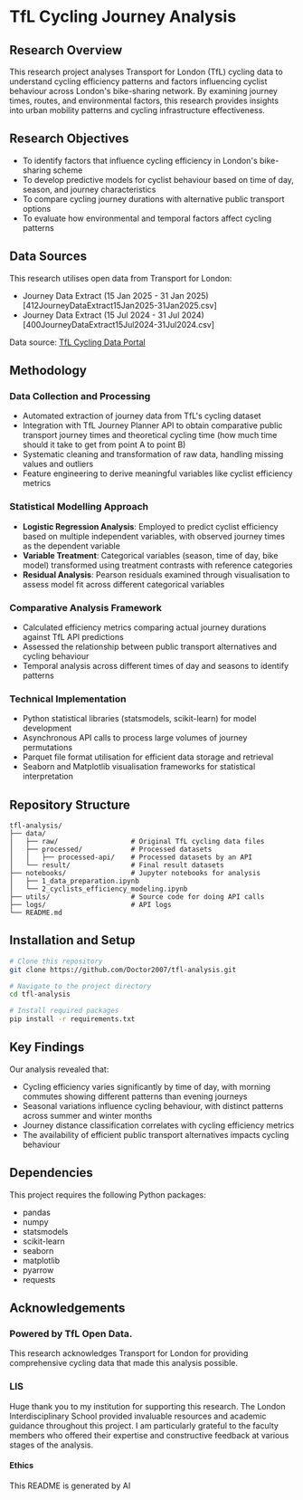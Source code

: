 # TfL Cycling Journey Analysis

## Research Overview

This research project analyses Transport for London (TfL) cycling data to understand cycling efficiency patterns and factors influencing cyclist behaviour across London's bike-sharing network. By examining journey times, routes, and environmental factors, this research provides insights into urban mobility patterns and cycling infrastructure effectiveness.

## Research Objectives

- To identify factors that influence cycling efficiency in London's bike-sharing scheme
- To develop predictive models for cyclist behaviour based on time of day, season, and journey characteristics
- To compare cycling journey durations with alternative public transport options
- To evaluate how environmental and temporal factors affect cycling patterns

## Data Sources

This research utilises open data from Transport for London:
- Journey Data Extract (15 Jan 2025 - 31 Jan 2025) [412JourneyDataExtract15Jan2025-31Jan2025.csv]
- Journey Data Extract (15 Jul 2024 - 31 Jul 2024) [400JourneyDataExtract15Jul2024-31Jul2024.csv]

Data source: [TfL Cycling Data Portal](https://cycling.data.tfl.gov.uk/)

## Methodology

### Data Collection and Processing
- Automated extraction of journey data from TfL's cycling dataset
- Integration with TfL Journey Planner API to obtain comparative public transport journey times and theoretical cycling time (how much time should it take to get from point A to point B)
- Systematic cleaning and transformation of raw data, handling missing values and outliers
- Feature engineering to derive meaningful variables like cyclist efficiency metrics

### Statistical Modelling Approach
- **Logistic Regression Analysis**: Employed to predict cyclist efficiency based on multiple independent variables, with observed journey times as the dependent variable
- **Variable Treatment**: Categorical variables (season, time of day, bike model) transformed using treatment contrasts with reference categories
- **Residual Analysis**: Pearson residuals examined through visualisation to assess model fit across different categorical variables

### Comparative Analysis Framework
- Calculated efficiency metrics comparing actual journey durations against TfL API predictions
- Assessed the relationship between public transport alternatives and cycling behaviour 
- Temporal analysis across different times of day and seasons to identify patterns

### Technical Implementation
- Python statistical libraries (statsmodels, scikit-learn) for model development
- Asynchronous API calls to process large volumes of journey permutations
- Parquet file format utilisation for efficient data storage and retrieval
- Seaborn and Matplotlib visualisation frameworks for statistical interpretation

## Repository Structure

```
tfl-analysis/
├── data/
│   ├── raw/                  # Original TfL cycling data files
│   ├── processed/            # Processed datasets
│   │   ├── processed-api/    # Processed datasets by an API
│   └── result/               # Final result datasets
├── notebooks/                # Jupyter notebooks for analysis
│   ├── 1_data_preparation.ipynb
│   └── 2_cyclists_efficiency_modeling.ipynb
├── utils/                    # Source code for doing API calls
├── logs/                     # API logs
└── README.md
```

## Installation and Setup

```bash
# Clone this repository
git clone https://github.com/Doctor2007/tfl-analysis.git

# Navigate to the project directory
cd tfl-analysis

# Install required packages
pip install -r requirements.txt
```

## Key Findings

Our analysis revealed that:
- Cycling efficiency varies significantly by time of day, with morning commutes showing different patterns than evening journeys
- Seasonal variations influence cycling behaviour, with distinct patterns across summer and winter months
- Journey distance classification correlates with cycling efficiency metrics
- The availability of efficient public transport alternatives impacts cycling behaviour

## Dependencies

This project requires the following Python packages:
- pandas
- numpy
- statsmodels
- scikit-learn
- seaborn
- matplotlib
- pyarrow
- requests

## Acknowledgements
### Powered by TfL Open Data. 

This research acknowledges Transport for London for providing comprehensive cycling data that made this analysis possible.

### LIS

Huge thank you to my institution for supporting this research. The London Interdisciplinary School provided invaluable resources and academic guidance throughout this project. I am particularly grateful to the faculty members who offered their expertise and constructive feedback at various stages of the analysis.


#### Ethics

This README is generated by AI
